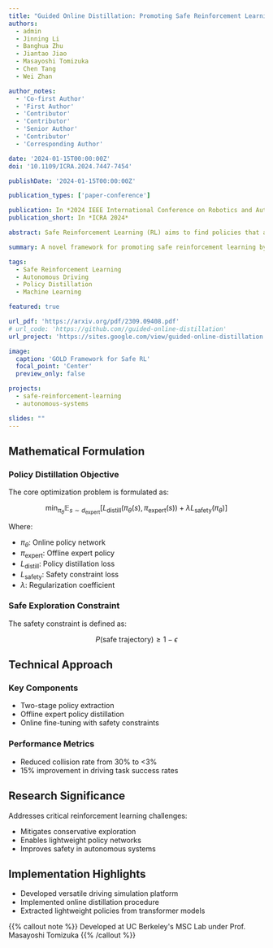 ```yaml
---
title: "Guided Online Distillation: Promoting Safe Reinforcement Learning by Offline Demonstration"
authors:
  - admin
  - Jinning Li
  - Banghua Zhu
  - Jiantao Jiao
  - Masayoshi Tomizuka
  - Chen Tang
  - Wei Zhan

author_notes:
  - 'Co-first Author'
  - 'First Author'
  - 'Contributor'
  - 'Contributor'
  - 'Senior Author'
  - 'Contributor'
  - 'Corresponding Author'

date: '2024-01-15T00:00:00Z'
doi: '10.1109/ICRA.2024.7447-7454'

publishDate: '2024-01-15T00:00:00Z'

publication_types: ['paper-conference']

publication: In *2024 IEEE International Conference on Robotics and Automation (ICRA)*
publication_short: In *ICRA 2024*

abstract: Safe Reinforcement Learning (RL) aims to find policies that achieve high rewards while satisfying cost constraints. Existing approaches often struggle with overly conservative exploration, particularly in safety-critical domains like autonomous driving. We propose Guided Online Distillation (GOLD), an innovative offline-to-online safe RL framework that distills large-capacity offline policies into lightweight, computationally efficient policy networks through guided online safe RL training.

summary: A novel framework for promoting safe reinforcement learning by distilling offline expert demonstrations into lightweight, safe policy networks.

tags:
  - Safe Reinforcement Learning
  - Autonomous Driving
  - Policy Distillation
  - Machine Learning

featured: true

url_pdf: 'https://arxiv.org/pdf/2309.09408.pdf'
# url_code: 'https://github.com//guided-online-distillation'
url_project: 'https://sites.google.com/view/guided-online-distillation'

image:
  caption: 'GOLD Framework for Safe RL'
  focal_point: 'Center'
  preview_only: false

projects:
  - safe-reinforcement-learning
  - autonomous-systems

slides: ""
---
```



## Mathematical Formulation

### Policy Distillation Objective

The core optimization problem is formulated as:

$$ \min_{\pi_{\theta}} \mathbb{E}_{s \sim d_{\text{expert}}} \left[ L_{\text{distill}}(\pi_{\theta}(s), \pi_{\text{expert}}(s)) + \lambda L_{\text{safety}}(\pi_{\theta}) \right] $$

Where:
- $\pi_{\theta}$: Online policy network
- $\pi_{\text{expert}}$: Offline expert policy
- $L_{\text{distill}}$: Policy distillation loss
- $L_{\text{safety}}$: Safety constraint loss
- $\lambda$: Regularization coefficient

### Safe Exploration Constraint

The safety constraint is defined as:

$$ P(\text{safe trajectory}) \geq 1 - \epsilon $$

## Technical Approach

### Key Components
- Two-stage policy extraction
- Offline expert policy distillation
- Online fine-tuning with safety constraints

### Performance Metrics
- Reduced collision rate from 30% to <3%
- 15% improvement in driving task success rates

## Research Significance

Addresses critical reinforcement learning challenges:
- Mitigates conservative exploration
- Enables lightweight policy networks
- Improves safety in autonomous systems

## Implementation Highlights
- Developed versatile driving simulation platform
- Implemented online distillation procedure
- Extracted lightweight policies from transformer models

{{% callout note %}}
Developed at UC Berkeley's MSC Lab under Prof. Masayoshi Tomizuka
{{% /callout %}}
